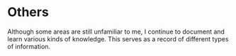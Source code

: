 # Others

Although some areas are still unfamiliar to me, I continue to document and learn various kinds of knowledge. This serves as a record of different types of information.